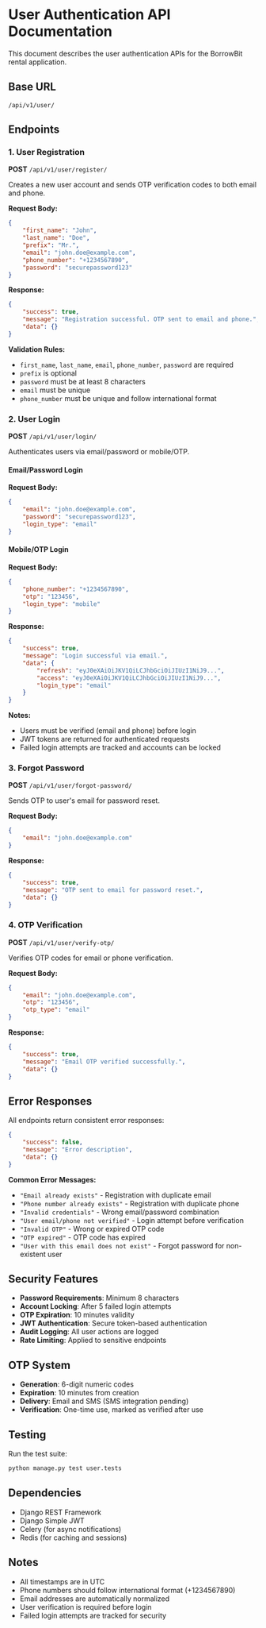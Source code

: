 # User Authentication API Documentation

This document describes the user authentication APIs for the BorrowBit rental application.

## Base URL
```
/api/v1/user/
```

## Endpoints

### 1. User Registration
**POST** `/api/v1/user/register/`

Creates a new user account and sends OTP verification codes to both email and phone.

**Request Body:**
```json
{
    "first_name": "John",
    "last_name": "Doe",
    "prefix": "Mr.",
    "email": "john.doe@example.com",
    "phone_number": "+1234567890",
    "password": "securepassword123"
}
```

**Response:**
```json
{
    "success": true,
    "message": "Registration successful. OTP sent to email and phone.",
    "data": {}
}
```

**Validation Rules:**
- `first_name`, `last_name`, `email`, `phone_number`, `password` are required
- `prefix` is optional
- `password` must be at least 8 characters
- `email` must be unique
- `phone_number` must be unique and follow international format

### 2. User Login
**POST** `/api/v1/user/login/`

Authenticates users via email/password or mobile/OTP.

#### Email/Password Login
**Request Body:**
```json
{
    "email": "john.doe@example.com",
    "password": "securepassword123",
    "login_type": "email"
}
```

#### Mobile/OTP Login
**Request Body:**
```json
{
    "phone_number": "+1234567890",
    "otp": "123456",
    "login_type": "mobile"
}
```

**Response:**
```json
{
    "success": true,
    "message": "Login successful via email.",
    "data": {
        "refresh": "eyJ0eXAiOiJKV1QiLCJhbGciOiJIUzI1NiJ9...",
        "access": "eyJ0eXAiOiJKV1QiLCJhbGciOiJIUzI1NiJ9...",
        "login_type": "email"
    }
}
```

**Notes:**
- Users must be verified (email and phone) before login
- JWT tokens are returned for authenticated requests
- Failed login attempts are tracked and accounts can be locked

### 3. Forgot Password
**POST** `/api/v1/user/forgot-password/`

Sends OTP to user's email for password reset.

**Request Body:**
```json
{
    "email": "john.doe@example.com"
}
```

**Response:**
```json
{
    "success": true,
    "message": "OTP sent to email for password reset.",
    "data": {}
}
```

### 4. OTP Verification
**POST** `/api/v1/user/verify-otp/`

Verifies OTP codes for email or phone verification.

**Request Body:**
```json
{
    "email": "john.doe@example.com",
    "otp": "123456",
    "otp_type": "email"
}
```

**Response:**
```json
{
    "success": true,
    "message": "Email OTP verified successfully.",
    "data": {}
}
```

## Error Responses

All endpoints return consistent error responses:

```json
{
    "success": false,
    "message": "Error description",
    "data": {}
}
```

**Common Error Messages:**
- `"Email already exists"` - Registration with duplicate email
- `"Phone number already exists"` - Registration with duplicate phone
- `"Invalid credentials"` - Wrong email/password combination
- `"User email/phone not verified"` - Login attempt before verification
- `"Invalid OTP"` - Wrong or expired OTP code
- `"OTP expired"` - OTP code has expired
- `"User with this email does not exist"` - Forgot password for non-existent user

## Security Features

- **Password Requirements**: Minimum 8 characters
- **Account Locking**: After 5 failed login attempts
- **OTP Expiration**: 10 minutes validity
- **JWT Authentication**: Secure token-based authentication
- **Audit Logging**: All user actions are logged
- **Rate Limiting**: Applied to sensitive endpoints

## OTP System

- **Generation**: 6-digit numeric codes
- **Expiration**: 10 minutes from creation
- **Delivery**: Email and SMS (SMS integration pending)
- **Verification**: One-time use, marked as verified after use

## Testing

Run the test suite:
```bash
python manage.py test user.tests
```

## Dependencies

- Django REST Framework
- Django Simple JWT
- Celery (for async notifications)
- Redis (for caching and sessions)

## Notes

- All timestamps are in UTC
- Phone numbers should follow international format (+1234567890)
- Email addresses are automatically normalized
- User verification is required before login
- Failed login attempts are tracked for security

